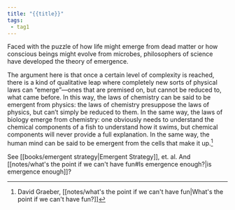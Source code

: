 ```yaml
---
title: "{{title}}"
tags: 
 - tag1
---
```


Faced with the puzzle of how life might emerge from dead matter or how conscious beings might evolve from microbes, philosophers of science have developed the theory of emergence.

The argument here is that once a certain level of complexity is reached, there is a kind of qualitative leap where completely new sorts of physical laws can “emerge”—ones that are premised on, but cannot be reduced to, what came before. In this way, the laws of chemistry can be said to be emergent from physics: the laws of chemistry presuppose the laws of physics, but can’t simply be reduced to them. In the same way, the laws of biology emerge from chemistry: one obviously needs to understand the chemical components of a fish to understand how it swims, but chemical components will never provide a full explanation. In the same way, the human mind can be said to be emergent from the cells that make it up.[^1]

See [[books/emergent strategy|Emergent Strategy]], et. al. And [[notes/what's the point if we can't have fun#Is emergence enough?|is emergence enough]]?

[^1]: David Graeber, [[notes/what's the point if we can't have fun|What's the point if we can't have fun?]]